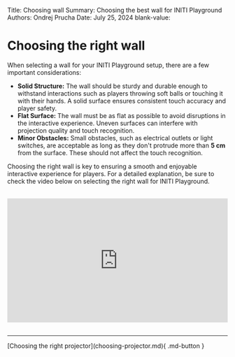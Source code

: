 Title:   Choosing wall
Summary: Choosing the best wall for INITI Playground
Authors: Ondrej Prucha
Date:    July 25, 2024
blank-value:

# Choosing the right wall

When selecting a wall for your INITI Playground setup, there are a few important considerations:

- **Solid Structure:** The wall should be sturdy and durable enough to withstand interactions such as players throwing soft balls or touching it with their hands. A solid surface ensures consistent touch accuracy and player safety.
- **Flat Surface:** The wall must be as flat as possible to avoid disruptions in the interactive experience. Uneven surfaces can interfere with projection quality and touch recognition.
- **Minor Obstacles:** Small obstacles, such as electrical outlets or light switches, are acceptable as long as they don't protrude more than **5 cm** from the surface. These should not affect the touch recognition.

Choosing the right wall is key to ensuring a smooth and enjoyable interactive experience for players. For a detailed explanation, be sure to check the video below on selecting the right wall for INITI Playground.


<br />
<div class="center imageWidth" markdown>
<div style="padding:56.25% 0 0 0;position:relative;">
<iframe src="https://player.vimeo.com/video/796039531?h=15f633f0ad&amp;badge=0&amp;autopause=0&amp;player_id=0&amp;app_id=58479" frameborder="0" allow="autoplay; fullscreen; picture-in-picture; clipboard-write" style="position:absolute;top:0;left:0;width:100%;height:100%;" title="INITI Playground - Choosing the best wall for the game"></iframe></div>
<script src="https://player.vimeo.com/api/player.js"></script>
</div>

<br />

----


<div class="center" markdown>
[Choosing the right projector](choosing-projector.md){ .md-button }
</div>

<br />